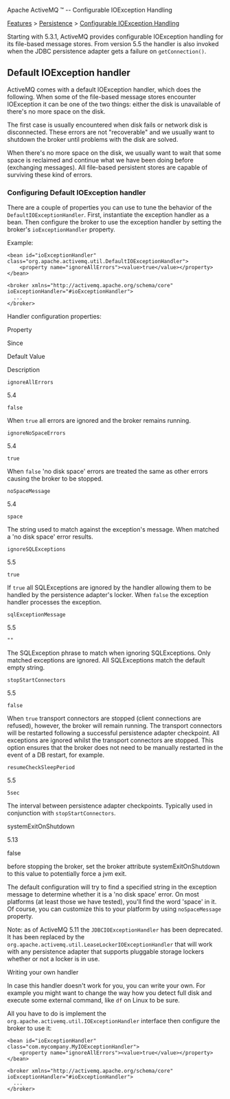 Apache ActiveMQ ™ -- Configurable IOException Handling 

[Features](../../features.md) > [Persistence](../../Features/persistence.md) > [Configurable IOException Handling](../../Features/Persistence/configurable-ioexception-handling.md)


Starting with 5.3.1, ActiveMQ provides configurable IOException handling for its file-based message stores. From version 5.5 the handler is also invoked when the JDBC persistence adapter gets a failure on `getConnection()`.

Default IOException handler
---------------------------

ActiveMQ comes with a default IOException handler, which does the following. When some of the file-based message stores encounter IOException it can be one of the two things: either the disk is unavailable of there's no more space on the disk.

The first case is usually encountered when disk fails or network disk is disconnected. These errors are not "recoverable" and we usually want to shutdown the broker until problems with the disk are solved.

When there's no more space on the disk, we usually want to wait that some space is reclaimed and continue what we have been doing before (exchanging messages). All file-based persistent stores are capable of surviving these kind of errors.

### Configuring Default IOException handler

There are a couple of properties you can use to tune the behavior of the `DefaultIOExceptionHandler`. First, instantiate the exception handler as a bean. Then configure the broker to use the exception handler by setting the broker's `ioExceptionHandler` property.

Example:

    <bean id="ioExceptionHandler" class="org.apache.activemq.util.DefaultIOExceptionHandler">
        <property name="ignoreAllErrors"><value>true</value></property>
    </bean>

    <broker xmlns="http://activemq.apache.org/schema/core" ioExceptionHandler="#ioExceptionHandler">
      ...
    </broker>

Handler configuration properties:

Property

Since

Default Value

Description

`ignoreAllErrors`

5.4

`false`

When `true` all errors are ignored and the broker remains running.

`ignoreNoSpaceErrors`

5.4

`true`

When `false` 'no disk space' errors are treated the same as other errors causing the broker to be stopped.

`noSpaceMessage`

5.4

`space`

The string used to match against the exception's message. When matched a 'no disk space' error results.

`ignoreSQLExceptions`

5.5

`true`

If `true` all SQLExceptions are ignored by the handler allowing them to be handled by the persistence adapter's locker. When `false` the exception handler processes the exception.

`sqlExceptionMessage`

5.5

`""`

The SQLException phrase to match when ignoring SQLExceptions. Only matched exceptions are ignored. All SQLExceptions match the default empty string.

`stopStartConnectors`

5.5

`false`

When `true` transport connectors are stopped (client connections are refused), however, the broker will remain running. The transport connectors will be restarted following a successful persistence adapter checkpoint. All exceptions are ignored whilst the transport connectors are stopped. This option ensures that the broker does not need to be manually restarted in the event of a DB restart, for example.

`resumeCheckSleepPeriod`

5.5

`5sec`

The interval between persistence adapter checkpoints. Typically used in conjunction with `stopStartConnectors`.

systemExitOnShutdown

5.13

false

before stopping the broker, set the broker attribute systemExitOnShutdown to this value to potentially force a jvm exit.

The default configuration will try to find a specified string in the exception message to determine whether it is a 'no disk space' error. On most platforms (at least those we have tested), you'll find the word 'space' in it. Of course, you can customize this to your platform by using `noSpaceMessage` property.

Note: as of ActiveMQ 5.11 the `JDBCIOExceptionHandler` has been deprecated. It has been replaced by the `org.apache.activemq.util.LeaseLockerIOExceptionHandler` that will work with any persistence adapter that supports pluggable storage lockers whether or not a locker is in use.

Writing your own handler

In case this handler doesn't work for you, you can write your own. For example you might want to change the way how you detect full disk and execute some external command, like `df` on Linux to be sure.

All you have to do is implement the `org.apache.activemq.util.IOExceptionHandler` interface then configure the broker to use it:

    <bean id="ioExceptionHandler" class="com.mycompany.MyIOExceptionHandler">
        <property name="ignoreAllErrors"><value>true</value></property>
    </bean>

    <broker xmlns="http://activemq.apache.org/schema/core" ioExceptionHandler="#ioExceptionHandler">
      ...
    </broker>

